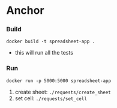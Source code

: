 # Anchor

### Build
`docker build -t spreadsheet-app .`
- this will run all the tests

### Run
`docker run -p 5000:5000 spreadsheet-app`

1. create sheet: `./requests/create_sheet`
2. set cell: `./requests/set_cell`